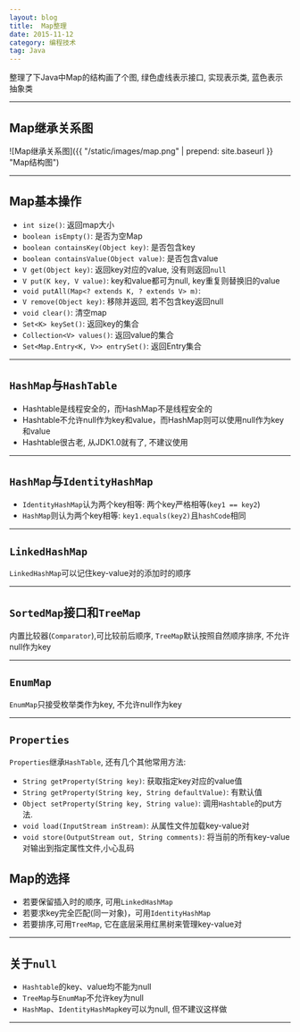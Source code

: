 ```yaml
---
layout: blog
title:  Map整理
date: 2015-11-12
category: 编程技术
tag: Java
---
```

整理了下Java中Map的结构画了个图, 绿色虚线表示接口, 实现表示类, 蓝色表示抽象类




*****

## Map继承关系图

![Map继承关系图]({{ "/static/images/map.png"  | prepend: site.baseurl }} "Map结构图")

******
## Map基本操作

* `int size()`: 返回map大小
* `boolean isEmpty()`: 是否为空Map
* `boolean containsKey(Object key)`: 是否包含key
* `boolean containsValue(Object value)`: 是否包含value
* `V get(Object key)`: 返回key对应的value, 没有则返回`null`
* `V put(K key, V value)`: key和value都可为null, key重复则替换旧的value
* `void putAll(Map<? extends K, ? extends V> m)`:
* `V remove(Object key)`: 移除并返回, 若不包含key返回null
* `void clear()`: 清空map
* `Set<K> keySet()`: 返回key的集合
* `Collection<V> values()`: 返回value的集合
* `Set<Map.Entry<K, V>> entrySet()`: 返回Entry集合

******
## `HashMap`与`HashTable`
* Hashtable是线程安全的，而HashMap不是线程安全的
* Hashtable不允许null作为key和value，而HashMap则可以使用null作为key和value
* Hashtable很古老, 从JDK1.0就有了, 不建议使用

******
## `HashMap`与`IdentityHashMap`
* `IdentityHashMap`认为两个key相等: 两个key严格相等(`key1 == key2`)
* `HashMap`则认为两个key相等: `key1.equals(key2)`且`hashCode`相同

******
## `LinkedHashMap`
`LinkedHashMap`可以记住key-value对的添加时的顺序

******
## `SortedMap`接口和`TreeMap`
内置比较器(`Comparator`),可比较前后顺序, `TreeMap`默认按照自然顺序排序, 不允许null作为key

******
## `EnumMap`
`EnumMap`只接受枚举类作为key, 不允许null作为key

******
## `Properties`
`Properties`继承`HashTable`, 还有几个其他常用方法:
* `String getProperty(String key)`: 获取指定key对应的value值
* `String getProperty(String key, String defaultValue)`: 有默认值
* `Object setProperty(String key, String value)`: 调用`Hashtable`的put方法.
* `void load(InputStream inStream)`: 从属性文件加载key-value对
* `void store(OutputStream out, String comments)`: 将当前的所有key-value对输出到指定属性文件,小心乱码

## Map的选择
* 若要保留插入时的顺序, 可用`LinkedHashMap`
* 若要求key完全匹配(同一对象)，可用`IdentityHashMap`
* 若要排序,可用`TreeMap`, 它在底层采用红黑树来管理key-value对

*****
## 关于`null`
* `Hashtable`的key、value均不能为null
* `TreeMap`与`EnumMap`不允许key为null
* `HashMap`、`IdentityHashMap`key可以为null, 但不建议这样做

*****
